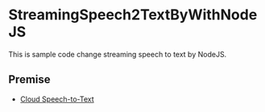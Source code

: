 # StreamingSpeech2TextByWithNodeJS

This is sample code change streaming speech to text by NodeJS.


## Premise

- [Cloud Speech-to-Text](https://cloud.google.com/speech-to-text/?hl=en)
